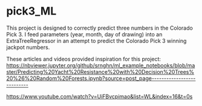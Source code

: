 # pick3_ML

This project is designed to correctly predict three numbers in the Colorado Pick 3. I feed parameters (year, month, day of drawing) into an ExtraTreeRegressor in an attempt to predict the Colorado Pick 3 winning jackpot numbers.

These articles and videos provided inspiration for this project:
https://nbviewer.jupyter.org/github/srnghn/ml_example_notebooks/blob/master/Predicting%20Yacht%20Resistance%20with%20Decision%20Trees%20%26%20Random%20Forests.ipynb?source=post_page---------------------------

https://www.youtube.com/watch?v=UiFBvcpimao&list=WL&index=16&t=0s
